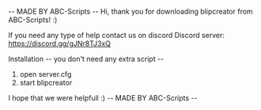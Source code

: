 -- MADE BY ABC-Scripts --
Hi, thank you for downloading blipcreator from ABC-Scripts! :)

If you need any type of help contact us on discord
Discord server: https://discord.gg/gJNr8TJ3xQ

Installation -- you don't need any extra script --
1. open server.cfg 
2. start blipcreator

I hope that we were helpfull :)
-- MADE BY ABC-Scripts --
